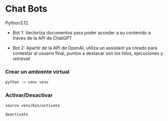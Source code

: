 # Chat Bots 

Python3.12

- Bot 1: Vectoriza documentos para poder acceder a su contenido a traves de la API de ChatGPT

- Bot 2: Apartir de la API de OpenAI, utiliza un assistant ya creado para contestar al usuario final, puntos a destacar son los hilos, ejecuciones y *retrieval*

### Crear un ambiente virtual

```bash
python -m venv venv
```

### Activar/Desactivar 

```
source venv/bin/activate

deactivate
```
